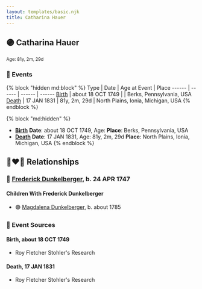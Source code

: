 ```yaml
---
layout: templates/basic.njk
title: Catharina Hauer
---
```

## 🟣 Catharina Hauer
<small>Age: 81y, 2m, 29d</small>

### 📆 Events

{% block "hidden md:block" %}
Type | Date | Age at Event | Place
------ | ------ | ------ | ------
[Birth](#event-event-3) | about 18 OCT 1749 |  | Berks, Pennsylvania, USA
[Death](#event-event-4) | 17 JAN 1831 | 81y, 2m, 29d | North Plains, Ionia, Michigan, USA
{% endblock %}

{% block "md:hidden" %}
- **[Birth](#event-event-3)**
**Date**: about 18 OCT 1749, Age:
**Place**: Berks, Pennsylvania, USA
- **[Death](#event-event-4)**
**Date**: 17 JAN 1831, Age: 81y, 2m, 29d
**Place**: North Plains, Ionia, Michigan, USA
{% endblock %}

## 👩‍❤️‍👨 Relationships

### 🔵 [Frederick Dunkelberger](/people/2/29307544), b. 24 APR 1747

#### Children With Frederick Dunkelberger
* 🟣 [Magdalena Dunkelberger](/people/9/94381550), b. about 1785
### 📰 Event Sources

#### <a id="event-event-3"></a> Birth, about 18 OCT 1749
* Roy Fletcher Stohler's Research

#### <a id="event-event-4"></a> Death, 17 JAN 1831
* Roy Fletcher Stohler's Research